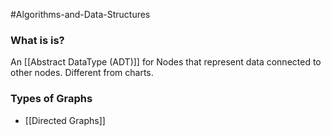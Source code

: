 #Algorithms-and-Data-Structures

### What is is?
An [[Abstract DataType (ADT)]] for Nodes that represent data connected to other nodes. Different from charts.

### Types of Graphs
- [[Directed Graphs]]